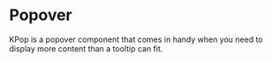 # Popover

KPop is a popover component that comes in handy when you need to display more content than a tooltip can fit.